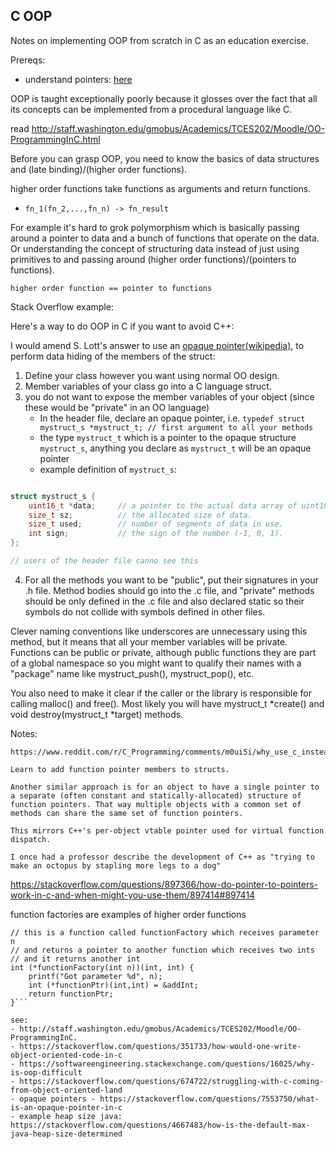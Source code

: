 ## C OOP

Notes on implementing OOP from scratch in C as an education exercise.

Prereqs:
- understand pointers: [here](c_ptr.md)

OOP is taught exceptionally poorly because it glosses over the fact that all its concepts can be implemented from a procedural language like C.

read http://staff.washington.edu/gmobus/Academics/TCES202/Moodle/OO-ProgrammingInC.html

Before you can grasp OOP, you need to know the basics of data structures and (late binding)/(higher order functions).

higher order functions take functions as arguments and return functions.
- `fn_1(fn_2,...,fn_n) -> fn_result`

For example it's hard to grok polymorphism which is basically passing around a pointer to data and a bunch of functions that operate on the data.
Or understanding the concept of structuring data instead of just using primitives to and passing around (higher order functions)/(pointers to functions).

`higher order function == pointer to functions`

Stack Overflow example:

Here's a way to do OOP in C if you want to avoid C++:

I would amend S. Lott's answer to use an [opaque pointer(wikipedia)](http://en.wikipedia.org/wiki/Opaque_pointer#C), to perform data hiding of the members of the struct:

1. Define your class however you want using normal OO design.
2. Member variables of your class go into a C language struct.
3. you do not want to expose the member variables of your object (since these would be "private" in an OO language)
    - In the header file, declare an opaque pointer, i.e. `typedef struct mystruct_s *mystruct_t; // first argument to all your methods`
    - the  type `mystruct_t` which is a pointer to the opaque structure `mystruct_s`, anything you declare as `mystruct_t` will be an opaque pointer
    - example definition of `mystruct_s`:
```c

struct mystruct_s {
    uint16_t *data;     // a pointer to the actual data array of uint16_t.
    size_t sz;          // the allocated size of data.
    size_t used;        // number of segments of data in use.
    int sign;           // the sign of the number (-1, 0, 1).
};

// users of the header file canno see this
   ```
4. For all the methods you want to be "public", put their signatures in your .h file. Method bodies should go into the .c file, and "private" methods should be only defined in the .c file and also declared static so their symbols do not collide with symbols defined in other files.

Clever naming conventions like underscores are unnecessary using this method, but it means that all your member variables will be private. Functions can be public or private, although public functions they are part of a global namespace so you might want to qualify their names with a "package" name like mystruct_push(), mystruct_pop(), etc.

You also need to make it clear if the caller or the library is responsible for calling malloc() and free(). Most likely you will have mystruct_t *create() and void destroy(mystruct_t *target) methods.



Notes:

```
https://www.reddit.com/r/C_Programming/comments/m0ui5i/why_use_c_instead_of_c/

Learn to add function pointer members to structs.

Another similar approach is for an object to have a single pointer to a separate (often constant and statically-allocated) structure of function pointers. That way multiple objects with a common set of methods can share the same set of function pointers.

This mirrors C++'s per-object vtable pointer used for virtual function dispatch.
```

```
I once had a professor describe the development of C++ as "trying to make an octopus by stapling more legs to a dog"
```

https://stackoverflow.com/questions/897366/how-do-pointer-to-pointers-work-in-c-and-when-might-you-use-them/897414#897414

function factories are examples of higher order functions

```
// this is a function called functionFactory which receives parameter n
// and returns a pointer to another function which receives two ints
// and it returns another int
int (*functionFactory(int n))(int, int) {
    printf("Got parameter %d", n);
    int (*functionPtr)(int,int) = &addInt;
    return functionPtr;
}```

see:
- http://staff.washington.edu/gmobus/Academics/TCES202/Moodle/OO-ProgrammingInC.
- https://stackoverflow.com/questions/351733/how-would-one-write-object-oriented-code-in-c
- https://softwareengineering.stackexchange.com/questions/16025/why-is-oop-difficult
- https://stackoverflow.com/questions/674722/struggling-with-c-coming-from-object-oriented-land
- opaque pointers - https://stackoverflow.com/questions/7553750/what-is-an-opaque-pointer-in-c
- example heap size java: https://stackoverflow.com/questions/4667483/how-is-the-default-max-java-heap-size-determined